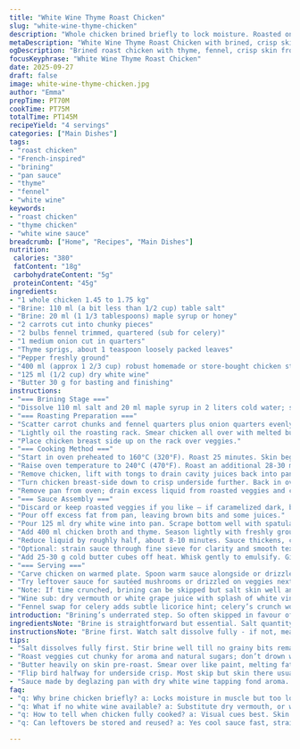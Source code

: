 ```yaml
---
title: "White Wine Thyme Roast Chicken"
slug: "white-wine-thyme-chicken"
description: "Whole chicken brined briefly to lock moisture. Roasted on a vegetable bed, skin crisped under shifting heat. Pan juices deglazed with white wine and thyme. Sauce reduced, butter-enriched for silkiness. Adapted dry brining for crunchier skin, replaced celery with fennel for subtle anise notes. Timing adjusted by a few minutes; visual cues prioritized. Sauce skimmed for clarity. Rustic, straightforward, no fuss. "
metaDescription: "White Wine Thyme Roast Chicken with brined, crisp skin, fennel-scented veggies, and butter-enriched sauce reduced from pan juices and white wine."
ogDescription: "Brined roast chicken with thyme, fennel, crisp skin from dry fridge time, pan sauce deglazed with white wine, cut by aroma and sight, no timers bound."
focusKeyphrase: "White Wine Thyme Roast Chicken"
date: 2025-09-27
draft: false
image: white-wine-thyme-chicken.jpg
author: "Emma"
prepTime: PT70M
cookTime: PT75M
totalTime: PT145M
recipeYield: "4 servings"
categories: ["Main Dishes"]
tags:
- "roast chicken"
- "French-inspired"
- "brining"
- "pan sauce"
- "thyme"
- "fennel"
- "white wine"
keywords:
- "roast chicken"
- "thyme chicken"
- "white wine sauce"
breadcrumb: ["Home", "Recipes", "Main Dishes"]
nutrition: 
 calories: "380"
 fatContent: "18g"
 carbohydrateContent: "5g"
 proteinContent: "45g"
ingredients:
- "1 whole chicken 1.45 to 1.75 kg"
- "Brine: 110 ml (a bit less than 1/2 cup) table salt"
- "Brine: 20 ml (1 1/3 tablespoons) maple syrup or honey"
- "2 carrots cut into chunky pieces"
- "2 bulbs fennel trimmed, quartered (sub for celery)"
- "1 medium onion cut in quarters"
- "Thyme sprigs, about 1 teaspoon loosely packed leaves"
- "Pepper freshly ground"
- "400 ml (approx 1 2/3 cup) robust homemade or store-bought chicken stock"
- "125 ml (1/2 cup) dry white wine"
- "Butter 30 g for basting and finishing"
instructions:
- "=== Brining Stage ==="
- "Dissolve 110 ml salt and 20 ml maple syrup in 2 liters cold water; stir until salt mostly gone. Submerge whole chicken, breast side down - better coverage this way. Refrigerate for 50 to 65 minutes. Remove, pat very dry with kitchen towels. Pro tip: for crunchier skin, after drying, place uncovered on a rack in fridge 2-4 hours before roasting. Skin drying is non-negotiable."
- "=== Roasting Preparation ==="
- "Scatter carrot chunks and fennel quarters plus onion quarters evenly in bottom of roasting pan; rough roughly chopped vegetables release aromatics and keep sugars from burning. Tip: add ~5 mm water to pan base, just enough to keep fond from scorching but not stewing the veggies."
- "Lightly oil the roasting rack. Smear chicken all over with melted butter - plenty here, don't be shy - and crack pepper on both sides. No salt now; brine's doing the work."
- "Place chicken breast side up on the rack over veggies."
- "=== Cooking Method ==="
- "Start in oven preheated to 160°C (320°F). Roast 25 minutes. Skin begins to set; aroma of browning fat noticeable."
- "Raise oven temperature to 240°C (470°F). Roast an additional 28-30 minutes. Watch skin closely; butter and rendered fat should bubble and crisp without burning. If skin looks like it’s drying too fast, tent loosely with foil."
- "Remove chicken, lift with tongs to drain cavity juices back into pan evenly."
- "Turn chicken breast-side down to crisp underside further. Back in oven 12 to 18 minutes. Look for deep golden skin, not charred. Legs’ joints loosen, juices run clear, temp near 75°C (165°F) in thickest part. Visual and tactile cues trump timer. Touch feels springy but taut."
- "Remove pan from oven; drain excess liquid from roasted veggies and chicken drippings carefully, keep all browned bits. Transfer chicken to resting spot, breast side up, cover loosely with foil. Let sit 6-8 minutes minimum. Rest allows juices to redistribute, avoids dry meat."
- "=== Sauce Assembly ==="
- "Discard or keep roasted veggies if you like – if caramelized dark, bitter; toss or serve as rustic side after trimming burnt parts anyway."
- "Pour off excess fat from pan, leaving brown bits and some juices."
- "Pour 125 ml dry white wine into pan. Scrape bottom well with spatula to lift fond, sizzle audible and aromatic. Wine hits pan fond - sharp tang cuts richness."
- "Add 400 ml chicken broth and thyme. Season lightly with freshly ground pepper only now. Bring to vigorous simmer over medium heat on stovetop."
- "Reduce liquid by roughly half, about 8-10 minutes. Sauce thickens, coats spoon lightly."
- "Optional: strain sauce through fine sieve for clarity and smooth texture."
- "Add 25-30 g cold butter cubes off heat. Whisk gently to emulsify. Gives sauce silk and shine. Season to taste. Skip salt or add cautiously since chicken brined."
- "=== Serving ==="
- "Carve chicken on warmed plate. Spoon warm sauce alongside or drizzle lightly. Serve immediately to keep skin crisp."
- "Try leftover sauce for sautéed mushrooms or drizzled on veggies next day."
- "Note: If time crunched, brining can be skipped but salt skin well and dry extensively - result less juicy but skin still crispable."
- "Wine sub: dry vermouth or white grape juice with splash of white vinegar if out of wine."
- "Fennel swap for celery adds subtle licorice hint; celery’s crunch won’t show here anyway after roasting."
introduction: "Brining’s underrated step. So often skipped in favour of seasoning at last minute; big mistake. Takes the edge off dryness, pulls in moisture. I reduce salt slightly here to avoid overly salty meat. Chicken’s not huge, 1.5 to 1.75 kilos preferred. Brine about an hour. Drying skin well later key for crunch, or else limp, disappointing crust. Roasting veggies under chicken catch drips, create a natural, unpretentious flavor base. Switched celery for fennel, lover of mild anise notes; tweak it your way. Heat shifts matter: starting low then blasting high crisps skin while finishing breast bottom. Sauce made simple—no thickener needed, just wine and broth reduction, butter enriched. My experiences: tend to overcook if bound by strict time. Trust sights, smells, and feel of meat. Vodka can replace white wine for sharp edge, though watch acidity balance. When in doubt, rest chicken longer than less. Merely ten years’ kitchen fussing to learn these few secrets."
ingredientsNote: "Brine is straightforward but essential. Salt quantity reduced slightly here from typical half cup to 110 ml; I learned less is more when paired with drying time in fridge after brine—and it prevents overly salty muscle. Sweetener (maple syrup or honey) balances salt flavor and assists browning. Veggies under chicken: carrots plus fennel or celery. Fennel adds subtle complexity which I prefer over celery’s grassy notes. Onion provides basic depth. Butter is generous for skin brownness and sauce finish, can swap for ghee or heart-healthy oils though flavor differs. White wine: dry, decent acidity, not sweet. Can replace with dry vermouth or white grape juice with a little vinegar, but wine adds complexity classic stock often lacks. Chicken choice: avoid too large birds; under 1.8 kg to ensure even cooking in this method. Resting crucial to preserve juices and texture. If rushed, skip brine; salt and dry well, longer roasting may be necessary but skin won't be quite as crisp."
instructionsNote: "Brine first. Watch salt dissolve fully - if not, meat picks uneven saltiness. Submerge chicken fully, breast down helps coverage. After brining, pat bone dry or skin will steam in oven, ruining crisp skin ambitions. Rest skin uncovered in fridge if possible for dry surface. Veggies add nuance and protect pan bottom from burning but not too much liquid. Butter generously; fat seals skin pores, encouraging crisp. Oven start low around 160°C gently cooks chicken without drying breast meat. Then high heat crisps skin final 30 minutes. Turning bird breast down mid-cook is old trick not many do but it crisps otherwise damp underside; watch timing to avoid burnt skin. Drain cavity juices into pan helps baste vegetable fond. Sauce built by deglazing pan with wine, scraping up sticky browned bits. Reduce by half to concentrate flavor, no flour needed as sauce coats spoon lightly. Temper butter in last second whisk enriches sauce silky finish. Strain optionally. Rest meat at least 6 minutes under foil. Slice gently, serve quickly to keep contrast crisp skin vs tender flesh. Trust tactile and visual checks over timer - juices clear, legs jiggle easily, skin deep bronzed hues. Time varies with bird size, oven quirks, brining times. Variations: extra herbs in sauce, lemon zest for brightness, garlic cloves under skin if bold. Storage tip: cool sauce quickly and strain well; leftover sauce enhances next day dishes."
tips:
- "Salt dissolves fully first. Stir brine well till no grainy bits remain cause salt picks unevenly otherwise. Submerge bird breast down helps salt reach whole skin, especially underside. Pat dry like crazy or skin steams and stays limp. Dry uncovered in fridge if you can. Hours not minutes. Skin dull when wet, crisp after dry."
- "Roast veggies cut chunky for aroma and natural sugars; don’t drown with water or veg stew. Just a thin shim of water to keep fond safe. Fond smells nutty, brown but no bitter burnt parts. Don’t stir veg or they’ll mush. Keep veggies loose under chicken, catch drips, build complexity."
- "Butter heavily on skin pre-roast. Smear over like paint, melting fat makes brown crisp. Pepper after, no salt since brine did job. Oven start low, 160°C slow cooks breast, prevents dryness. Listen for fat crackle and watch skin set before ramp up heat. Timing is smell, color, crackling sounds not strict minutes."
- "Flip bird halfway for underside crisp. Most skip but skin there usually mushy. 12-18 minutes breast down works wonders. Watch skin color deepens to golden, not black. Legs jiggle and joints loosen signal done more than thermometer. Temp about 75°C thickest part but sensory cues rule. Rest bird covered loosely; juices redistribute, cuts dryness."
- "Sauce made by deglazing pan with dry white wine tapping fond aroma. Scrape hard to lift every brown bit. Then add chicken stock and thyme, pepper now for balance. Reduce by half til coats spoon lightly. Cold butter off heat emulsifies silky shine. Strain optional: smooth sauce or rustic texture, your call. Skip salt unless really needed."
faq:
- "q: Why brine chicken briefly? a: Locks moisture in muscle but too long means salty. About hour works. Shorter no salt penetration enough. I adjust timing by size, fridge temp. Important to dry skin after or steaming ruins crispness."
- "q: What if no white wine available? a: Substitute dry vermouth, or white grape juice plus small vinegar splash. Adds acidity sharpness, not sweet. Avoid sweet wines or sauce turns cloying. Vodka can be used but loses wine complexity."
- "q: How to tell when chicken fully cooked? a: Visual cues best. Skin deep golden, not burnt. Legs wiggle loose. Juices run clear. Press fleshy parts: springy but taut, not soft or mush. Thermometer 75°C thickest part if unsure but trust touch and look more."
- "q: Can leftovers be stored and reused? a: Yes cool sauce fast, strain well. Store chicken loosely covered fridge max 2 days. Reheat gently not to dry meat. Sauce thickens in fridge, loosen with splash stock or water. Veggies can be tossed or saved for rustic sides."

---
```


